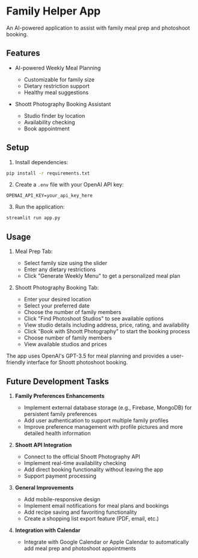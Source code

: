 # Family Helper App

An AI-powered application to assist with family meal prep and photoshoot booking.

## Features

- AI-powered Weekly Meal Planning
  - Customizable for family size
  - Dietary restriction support
  - Healthy meal suggestions

- Shoott Photography Booking Assistant
  - Studio finder by location
  - Availability checking
  - Book appointment

## Setup

1. Install dependencies:
```bash
pip install -r requirements.txt
```

2. Create a `.env` file with your OpenAI API key:
```
OPENAI_API_KEY=your_api_key_here
```

3. Run the application:
```bash
streamlit run app.py
```

## Usage

1. Meal Prep Tab:
   - Select family size using the slider
   - Enter any dietary restrictions
   - Click "Generate Weekly Menu" to get a personalized meal plan

2. Shoott Photography Booking Tab:
   - Enter your desired location
   - Select your preferred date
   - Choose the number of family members
   - Click "Find Photoshoot Studios" to see available options
   - View studio details including address, price, rating, and availability
   - Click "Book with Shoott Photography" to start the booking process
   - Choose number of family members
   - View available studios and prices

The app uses OpenAI's GPT-3.5 for meal planning and provides a user-friendly interface for Shoott photoshoot booking.

## Future Development Tasks

1. **Family Preferences Enhancements**
   - Implement external database storage (e.g., Firebase, MongoDB) for persistent family preferences
   - Add user authentication to support multiple family profiles
   - Improve preference management with profile pictures and more detailed health information

2. **Shoott API Integration**
   - Connect to the official Shoott Photography API
   - Implement real-time availability checking
   - Add direct booking functionality without leaving the app
   - Support payment processing

3. **General Improvements**
   - Add mobile-responsive design
   - Implement email notifications for meal plans and bookings
   - Add recipe saving and favoriting functionality
   - Create a shopping list export feature (PDF, email, etc.)

4. **Integration with Calendar**
   - Integrate with Google Calendar or Apple Calendar to automatically add meal prep and photoshoot appointments
   
